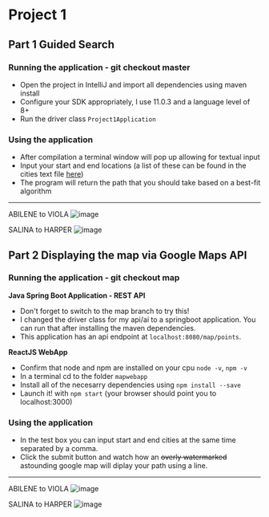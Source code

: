 # Project 1 

## Part 1 Guided Search
### Running the application - git checkout master

* Open the project in IntelliJ and import all dependencies using maven install
* Configure your SDK appropriately, I use 11.0.3 and a language level of 8+
* Run the driver class `Project1Application`

### Using the application

* After compilation a terminal window will pop up allowing for textual input
* Input your start and end locations (a list of these can be found in the cities text file [here](https://github.com/sfeye/CS461-AI/blob/master/Project1/src/main/resources/cities.txt))
* The program will return the path that you should take based on a best-fit algorithm

---

ABILENE to VIOLA
![image](https://user-images.githubusercontent.com/37005498/92854333-86d62500-f3b6-11ea-88db-e8e23a83e474.png)

SALINA to HARPER
![image](https://user-images.githubusercontent.com/37005498/92854574-ecc2ac80-f3b6-11ea-92a8-79b30aba6c77.png)


## Part 2 Displaying the map via Google Maps API
### Running the application - git checkout map

**Java Spring Boot Application - REST API**
* Don't forget to switch to the map branch to try this!
* I changed the driver class for my api/ai to a springboot application. You can run that after installing the maven dependencies.
* This application has an api endpoint at `localhost:8080/map/points`.

**ReactJS WebApp**
* Confirm that node and npm are installed on your cpu `node -v`, `npm -v`
* In a terminal cd to the folder `mapwebapp`
* Install all of the necesarry dependencies using `npm install --save`
* Launch it! with `npm start` (your browser should point you to localhost:3000)

### Using the application

* In the test box you can input start and end cities at the same time separated by a comma.
* Click the submit button and watch how an ~~overly watermarked~~ astounding google map will diplay your path using a line.

---

ABILENE to VIOLA
![image](https://user-images.githubusercontent.com/37005498/92966333-f7278980-f43c-11ea-955a-b5a8aacc100d.png)

SALINA to HARPER
![image](https://user-images.githubusercontent.com/37005498/92966412-1cb49300-f43d-11ea-8cbc-f3c4be688a1e.png)
